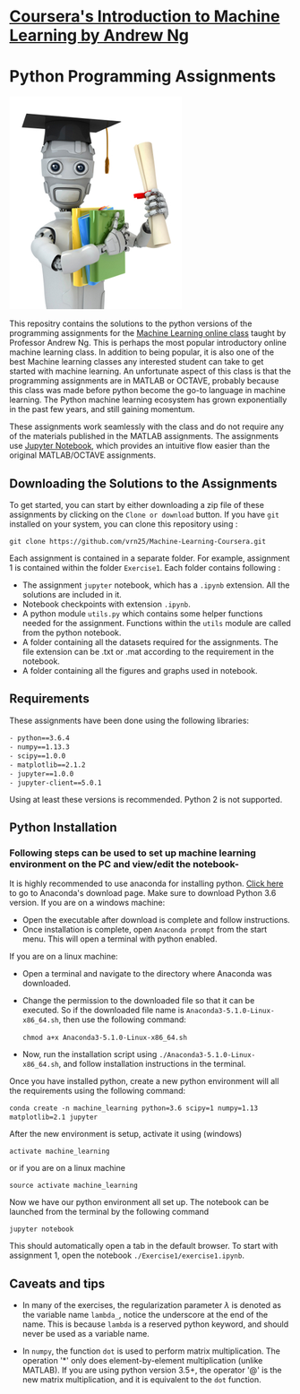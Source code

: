 # [Coursera's Introduction to Machine Learning by Andrew Ng](https://www.coursera.org/learn/machine-learning) 
# Python Programming Assignments

![](machinelearning.jpg)

This repositry contains the solutions to the python versions of the programming assignments for the [Machine Learning online class](https://www.coursera.org/learn/machine-learning) taught by Professor Andrew Ng. This is perhaps the most popular introductory online machine learning class. In addition to being popular, it is also one of the best Machine learning classes any interested student can take to get started with machine learning. An unfortunate aspect of this class is that the programming assignments are in MATLAB or OCTAVE, probably because this class was made before python become the go-to language in machine learning. The Python machine learning ecosystem has grown exponentially in the past few years, and still gaining momentum. 

These assignments work seamlessly with the class and do not require any of the materials published in the MATLAB assignments. The assignments use [Jupyter Notebook](http://jupyter-notebook-beginner-guide.readthedocs.io/en/latest/what_is_jupyter.html), which provides an intuitive flow easier than the original MATLAB/OCTAVE assignments.

## Downloading the Solutions to the Assignments

To get started, you can start by either downloading a zip file of these assignments by clicking on the `Clone or download` button. If you have `git` installed on your system, you can clone this repository using : 

    git clone https://github.com/vrn25/Machine-Learning-Coursera.git
    
Each assignment is contained in a separate folder. For example, assignment 1 is contained within the folder `Exercise1`. Each folder contains following : 
 - The assignment `jupyter` notebook, which has a `.ipynb` extension. All the solutions are included in it.
 - Notebook checkpoints with extension `.ipynb`.
 - A python module `utils.py` which contains some helper functions needed for the assignment. Functions within the `utils` module are called from the python notebook.
 - A folder containing all the datasets required for the assignments. The file extension can be .txt or .mat according to the requirement in the notebook.
 - A folder containing all the figures and graphs used in notebook.

## Requirements 

These assignments have been done using the following libraries: 

    - python==3.6.4
    - numpy==1.13.3
    - scipy==1.0.0
    - matplotlib==2.1.2
    - jupyter==1.0.0
    - jupyter-client==5.0.1
    
Using at least these versions is recommended. Python 2 is not supported. 
    
## Python Installation

### Following steps can be used to set up machine learning environment on the PC and view/edit the notebook-

It is highly recommended to use anaconda for installing python. [Click here](https://www.anaconda.com/download/) to go to Anaconda's download page. Make sure to download Python 3.6 version.
If you are on a windows machine:
 - Open the executable after download is complete and follow instructions.
 - Once installation is complete, open `Anaconda prompt` from the start menu. This will open a terminal with python enabled.
 
 If you are on a linux machine: 
 
 - Open a terminal and navigate to the directory where Anaconda was downloaded. 
 - Change the permission to the downloaded file so that it can be executed. So if the downloaded file name is `Anaconda3-5.1.0-Linux-x86_64.sh`, then use the following command:
 
      `chmod a+x Anaconda3-5.1.0-Linux-x86_64.sh`
 
 - Now, run the installation script using `./Anaconda3-5.1.0-Linux-x86_64.sh`, and follow installation instructions in the terminal.
 
 
Once you have installed python, create a new python environment will all the requirements using the following command: 

    conda create -n machine_learning python=3.6 scipy=1 numpy=1.13 matplotlib=2.1 jupyter
 
After the new environment is setup, activate it using (windows)

    activate machine_learning
   
or if you are on a linux machine

    source activate machine_learning 

Now we have our python environment all set up. The notebook can be launched from the terminal by the following command

    jupyter notebook

This should automatically open a tab in the default browser. To start with assignment 1, open the notebook `./Exercise1/exercise1.ipynb`. 

## Caveats and tips

- In many of the exercises, the regularization parameter $\lambda$ is denoted as the variable name `lambda_`, notice the underscore at the end of the name. This is because `lambda` is a reserved python keyword, and should never be used as a variable name.

-  In `numpy`, the function `dot` is used to perform matrix multiplication. The operation '*' only does element-by-element multiplication (unlike MATLAB). If you are using python version 3.5+, the operator '@' is the new matrix multiplication, and it is equivalent to the `dot` function. 
